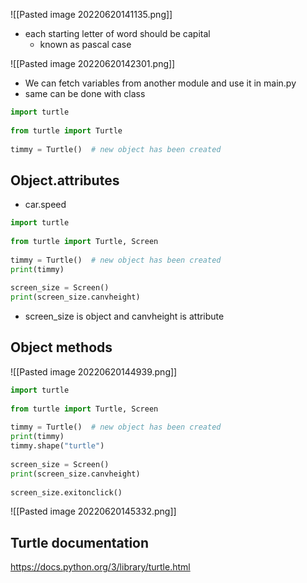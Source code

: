![[Pasted image 20220620141135.png]]


- each starting letter of word should be capital
	- known as pascal case

![[Pasted image 20220620142301.png]]
- We can fetch variables from another module and use it in main.py
- same can be done with class

```py
import turtle  
  
from turtle import Turtle  
  
timmy = Turtle()  # new object has been created

```

##  Object.attributes 
- car.speed


```py
import turtle  
  
from turtle import Turtle, Screen  
  
timmy = Turtle()  # new object has been created  
print(timmy)  
  
screen_size = Screen()  
print(screen_size.canvheight)
```
- screen_size is object and canvheight is attribute

## Object methods
![[Pasted image 20220620144939.png]]

```py
import turtle  
  
from turtle import Turtle, Screen  
  
timmy = Turtle()  # new object has been created  
print(timmy)  
timmy.shape("turtle")  
  
screen_size = Screen()  
print(screen_size.canvheight)  
  
screen_size.exitonclick()
```

![[Pasted image 20220620145332.png]]

## Turtle documentation
https://docs.python.org/3/library/turtle.html